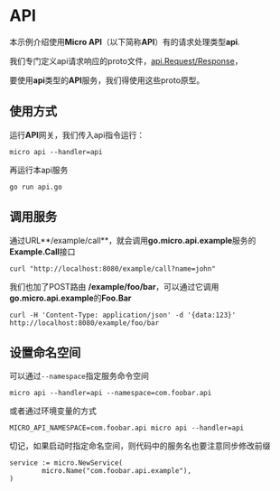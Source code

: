 # API

本示例介绍使用**Micro API**（以下简称**API**）有的请求处理类型**api**.

我们专门定义api请求响应的proto文件，[api.Request/Response](https://github.com/micro/go-api/blob/master/proto/api.proto)，

要使用**api**类型的**API**服务，我们得使用这些proto原型。

## 使用方式

运行**API**网关，我们传入api指令运行：

```
micro api --handler=api
```

再运行本api服务

```
go run api.go
```


## 调用服务

通过URL**/example/call**，就会调用**go.micro.api.example**服务的**Example.Call**接口

```
curl "http://localhost:8080/example/call?name=john"
```

我们也加了POST路由 **/example/foo/bar**，可以通过它调用**go.micro.api.example**的**Foo.Bar**

```
curl -H 'Content-Type: application/json' -d '{data:123}' http://localhost:8080/example/foo/bar
```

## 设置命名空间

可以通过`--namespace`指定服务命令空间

```
micro api --handler=api --namespace=com.foobar.api
```

或者通过环境变量的方式

```
MICRO_API_NAMESPACE=com.foobar.api micro api --handler=api
```

切记，如果启动时指定命名空间，则代码中的服务名也要注意同步修改前缀

```
service := micro.NewService(
        micro.Name("com.foobar.api.example"),
)
```   
